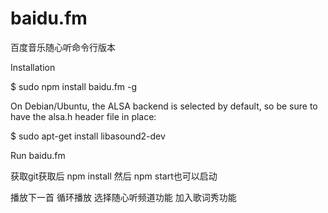 baidu.fm
========

百度音乐随心听命令行版本

Installation

$ sudo npm install baidu.fm -g


On Debian/Ubuntu, the ALSA backend is selected by default, so be sure to have the alsa.h header file in place:

$ sudo apt-get install libasound2-dev


Run
baidu.fm

获取git获取后
npm install
然后
npm start也可以启动

播放下一首
循环播放
选择随心听频道功能
加入歌词秀功能
